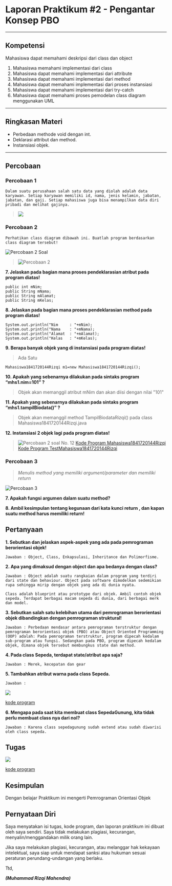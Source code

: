 # Laporan Praktikum #2 - Pengantar Konsep PBO
***
## Kompetensi

Mahasiswa dapat memahami deskripsi dari class dan object
1.  Mahasiswa memahami implementasi dari class
2. Mahasiswa dapat memahami implementasi dari attribute
3. Mahasiswa dapat memahami implementasi dari method
4. Mahasiswa dapat memahami implementasi dari proses instansiasi
5. Mahasiswa dapat memahami implementasi dari try-catch
6. Mahasiswa dapat memahami proses pemodelan class diagram menggunakan UML
---


## Ringkasan Materi

- Perbedaan methode void dengan int.   
- Deklarasi attribut dan method.  
- Instansiasi objek.
---


## Percobaan

### ****Percobaan 1****

    Dalam suatu perusahaan salah satu data yang diolah adalah data karyawan. Setiap karyawan memiliki id, nama, jenis kelamin, jabatan, jabatan, dan gaji. Setiap mahasiswa juga bisa menampilkan data diri pribadi dan melihat gajinya.  

>![](img/p1.png)

### ****Percobaan 2****

    Perhatikan class diagram dibawah ini. Buatlah program berdasarkan class diagram tersebut!  

![Percobaan 2 Soal](img/p2-soal.PNG)

>![Percobaan 2](img/p2.PNG)
                
**7. Jelaskan pada bagian mana proses pendeklarasian atribut pada program diatas!**

```
public int mNim;
public String mNama;
public String mAlamat;
public String mKelas;
```


**8. Jelaskan pada bagian mana proses pendeklarasian method pada program diatas!**  

```public void TampilBiodataRizqi(){
System.out.println("Nim     : "+mNim);
System.out.println("Nama    : "+mNama);
System.out.println("Alamat  : "+mAlamat);
System.out.println("Kelas   : "+mKelas);
```

**9. Berapa banyak objek yang di instansiasi pada program diatas!**

>Ada Satu
```
Mahasiswa1841720144Rizqi m1=new Mahasiswa1841720144Rizqi();
```

**10. Apakah yang sebenarnya dilakukan pada sintaks program “mhs1.nim=101” ?**

>Objek akan memanggil atribut mNim dan akan diisi dengan nilai "101"

**11. Apakah yang sebenarnya dilakukan pada sintaks program “mhs1.tampilBiodata()” ?**

>Objek akan memanggil method TampilBiodataRizqi() pada class Mahasiswa1841720144Rizqi.java

**12. Instansiasi 2 objek lagi pada program diatas!**

>![Percobaan 2 soal No. 12](img/p2-12.PNG)
[Kode Program Mahasiswa1841720144Rizqi](../../src/2_Class_dan_Object\Mahasiswa1841720144Rizqi.JAVA)
[Kode Program TestMahasiswa1841720144Rizqi](../../src/2_Class_dan_Object\TestMahasiswa1841720144Rizqi.JAVA)


### ****Percobaan 3****
        
>*Menulis method yang memiliki argument/parameter dan memiliki return*

![Percobaan 3](img/p3.PNG)

**7. Apakah fungsi argumen dalam suatu method?**
>
**8. Ambil kesimpulan tentang kegunaan dari kata kunci return , dan kapan suatu method harus memiliki return!**

 

## **Pertanyaan**
**1. Sebutkan dan jelaskan aspek-aspek yang ada pada pemrograman berorientasi objek!**

    Jawaban : Object, Class, Enkapsulasi, Inheritance dan Polimorfisme.

**2. Apa yang dimaksud dengan object dan apa bedanya dengan class?**

    Jawaban : Object adalah suatu rangkaian dalam program yang terdiri dari state dan behaviour. Object pada software dimodelkan sedemikian rupa sehingga mirip dengan objek yang ada di dunia nyata.
    
    Class adalah blueprint atau prototype dari objek. Ambil contoh objek sepeda. Terdapat berbagai macam sepeda di dunia, dari berbagai merk dan model.
**3. Sebutkan salah satu kelebihan utama dari pemrograman berorientasi objek dibandingkan dengan pemrograman struktural!**

    Jawaban : Perbedaan mendasar antara pemrograman terstruktur dengan pemrograman berorientasi objek (PBO) atau Object Oriented Programming (OOP) adalah: Pada pemrograman terstruktur, program dipecah kedalam sub-program atau fungsi. Sedangkan pada PBO, program dipecah kedalam objek, dimana objek tersebut membungkus state dan method.

**4. Pada class Sepeda, terdapat state/atribut apa saja?**

    Jawaban : Merek, kecepatan dan gear

**5. Tambahkan atribut warna pada class Sepeda.**

    Jawaban : 

![](img/p4.PNG)

[kode program](../../src/1_Pengantar_Konsep_PBO/sepeda1841720144Rizqi.java)

**6. Mengapa pada saat kita membuat class SepedaGunung, kita tidak perlu membuat class nya dari nol?**

    Jawaban : Karena class sepedagunung sudah extend atau sudah diwarisi oleh class sepeda.

## Tugas
![](img/p3.PNG)

[kode program](../../src/1_Pengantar_Konsep_PBO/truck1841720144Rizqi.java)

## Kesimpulan

Dengan belajar Praktikum ini mengerti Pemrograman Orientasi Objek

## Pernyataan Diri

Saya menyatakan isi tugas, kode program, dan laporan praktikum ini dibuat oleh saya sendiri. Saya tidak melakukan plagiasi, kecurangan, menyalin/menggandakan milik orang lain.

Jika saya melakukan plagiasi, kecurangan, atau melanggar hak kekayaan intelektual, saya siap untuk mendapat sanksi atau hukuman sesuai peraturan perundang-undangan yang berlaku.

Ttd,

***(Muhammad Rizqi Mahendra)***
